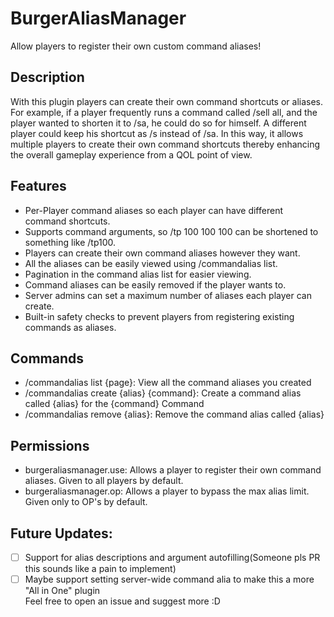 # BurgerAliasManager
 Allow players to register their own custom command aliases!

## Description
With this plugin players can create their own command shortcuts or aliases.
For example, if a player frequently runs a command called /sell all, and the
player wanted to shorten it to /sa, he could do so for himself. A different player
could keep his shortcut as /s instead of /sa. In this way, it allows multiple
players to create their own command shortcuts thereby enhancing the overall
gameplay experience from a QOL point of view.

## Features
- Per-Player command aliases so each player can have different command shortcuts.
- Supports command arguments, so /tp 100 100 100 can be shortened to something like /tp100.
- Players can create their own command aliases however they want.
- All the aliases can be easily viewed using /commandalias list.
- Pagination in the command alias list for easier viewing.
- Command aliases can be easily removed if the player wants to.
- Server admins can set a maximum number of aliases each player can create.
- Built-in safety checks to prevent players from registering existing commands as aliases.

## Commands
- /commandalias list {page}: View all the command aliases you created
- /commandalias create {alias} {command}: Create a command alias called {alias} for the {command} Command
- /commandalias remove {alias}: Remove the command alias called {alias}

## Permissions
- burgeraliasmanager.use: Allows a player to register their own command aliases. Given to all players by default.
- burgeraliasmanager.op: Allows a player to bypass the max alias limit. Given only to OP's by default.

## Future Updates:
- [ ] Support for alias descriptions and argument autofilling(Someone pls PR this sounds like a pain to implement)  
- [ ] Maybe support setting server-wide command alia to make this a more "All in One" plugin  
Feel free to open an issue and suggest more :D
